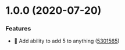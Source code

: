 # 1.0.0 (2020-07-20)


### Features

* 🎸 Add ability to add 5 to anything ([5301565](https://github.com/EJMason/some-package/commit/5301565de21492c4e64857deba89c1e7ca937406))
